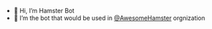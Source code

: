 - 👋 Hi, I’m Hamster Bot
- 👀 I’m the bot that would be used in [@AwesomeHamster](https://github.com/AwesomeHamster) orgnization
